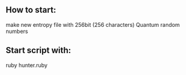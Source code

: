 ## How to start:

make new entropy file with 256bit (256 characters) Quantum random numbers


## Start script with:

ruby hunter.ruby
